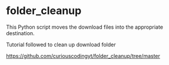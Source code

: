 # folder_cleanup

This Python script moves the download files into the appropriate destination. 


Tutorial followed to clean up download folder

https://github.com/curiouscodingyt/folder_cleanup/tree/master
